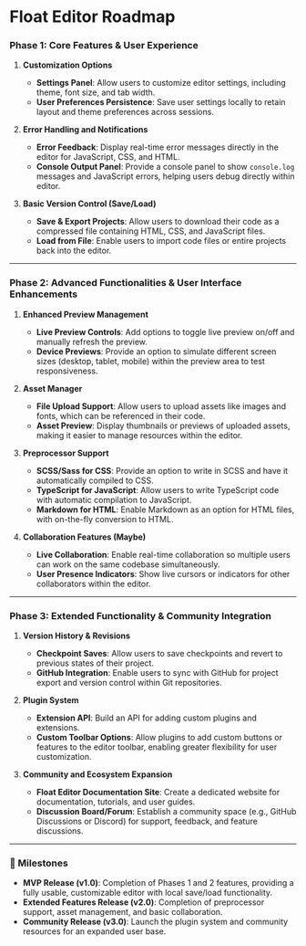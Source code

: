 # Float Editor Roadmap

### **Phase 1: Core Features & User Experience**

1. **Customization Options**
   - **Settings Panel**: Allow users to customize editor settings, including theme, font size, and tab width.
   - **User Preferences Persistence**: Save user settings locally to retain layout and theme preferences across sessions.
   
2. **Error Handling and Notifications**
   - **Error Feedback**: Display real-time error messages directly in the editor for JavaScript, CSS, and HTML.
   - **Console Output Panel**: Provide a console panel to show `console.log` messages and JavaScript errors, helping users debug directly within editor.

3. **Basic Version Control (Save/Load)**
   - **Save & Export Projects**: Allow users to download their code as a compressed file containing HTML, CSS, and JavaScript files.
   - **Load from File**: Enable users to import code files or entire projects back into the editor.

---

### **Phase 2: Advanced Functionalities & User Interface Enhancements**

1. **Enhanced Preview Management**
   - **Live Preview Controls**: Add options to toggle live preview on/off and manually refresh the preview.
   - **Device Previews**: Provide an option to simulate different screen sizes (desktop, tablet, mobile) within the preview area to test responsiveness.

2. **Asset Manager**
   - **File Upload Support**: Allow users to upload assets like images and fonts, which can be referenced in their code.
   - **Asset Preview**: Display thumbnails or previews of uploaded assets, making it easier to manage resources within the editor.

3. **Preprocessor Support**
   - **SCSS/Sass for CSS**: Provide an option to write in SCSS and have it automatically compiled to CSS.
   - **TypeScript for JavaScript**: Allow users to write TypeScript code with automatic compilation to JavaScript.
   - **Markdown for HTML**: Enable Markdown as an option for HTML files, with on-the-fly conversion to HTML.

4. **Collaboration Features (Maybe)**
   - **Live Collaboration**: Enable real-time collaboration so multiple users can work on the same codebase simultaneously.
   - **User Presence Indicators**: Show live cursors or indicators for other collaborators within the editor.

---

### **Phase 3: Extended Functionality & Community Integration**

1. **Version History & Revisions**
   - **Checkpoint Saves**: Allow users to save checkpoints and revert to previous states of their project.
   - **GitHub Integration**: Enable users to sync with GitHub for project export and version control within Git repositories.

2. **Plugin System**
   - **Extension API**: Build an API for adding custom plugins and extensions.
   - **Custom Toolbar Options**: Allow plugins to add custom buttons or features to the editor toolbar, enabling greater flexibility for user customization.

3. **Community and Ecosystem Expansion**
   - **Float Editor Documentation Site**: Create a dedicated website for documentation, tutorials, and user guides.
   - **Discussion Board/Forum**: Establish a community space (e.g., GitHub Discussions or Discord) for support, feedback, and feature discussions.

---

### 📍 Milestones

- **MVP Release (v1.0)**: Completion of Phases 1 and 2 features, providing a fully usable, customizable editor with local save/load functionality.
- **Extended Features Release (v2.0)**: Completion of preprocessor support, asset management, and basic collaboration.
- **Community Release (v3.0)**: Launch the plugin system and community resources for an expanded user base.


